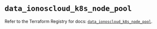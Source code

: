 # `data_ionoscloud_k8s_node_pool`

Refer to the Terraform Registry for docs: [`data_ionoscloud_k8s_node_pool`](https://registry.terraform.io/providers/ionos-cloud/ionoscloud/6.7.11/docs/data-sources/k8s_node_pool).
